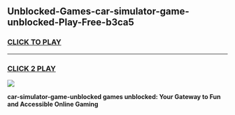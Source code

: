 
## Unblocked-Games-car-simulator-game-unblocked-Play-Free-b3ca5
<h3>
<a href="https://premium76.site?title=car-simulator-game-unblocked&ref=23A">CLICK TO PLAY</a></h3>
<hr>

<h3>
<a href="https://premium76.site?title=car-simulator-game-unblocked&ref=23A">CLICK 2 PLAY</a>
  
</h3>

<a href="https://premium76.site?title=car-simulator-game-unblocked&ref=23A"><img src="https://clearcache.store/games.png"></a>


**car-simulator-game-unblocked games unblocked: Your Gateway to Fun and Accessible Online Gaming**
